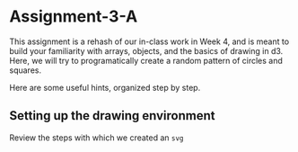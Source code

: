 # Assignment-3-A

This assignment is a rehash of our in-class work in Week 4, and is meant to build your familiarity with arrays, objects, and the basics of drawing in d3. Here, we will try to programatically create a random pattern of circles and squares.

Here are some useful hints, organized step by step.

## Setting up the drawing environment

Review the steps with which we created an `svg`
